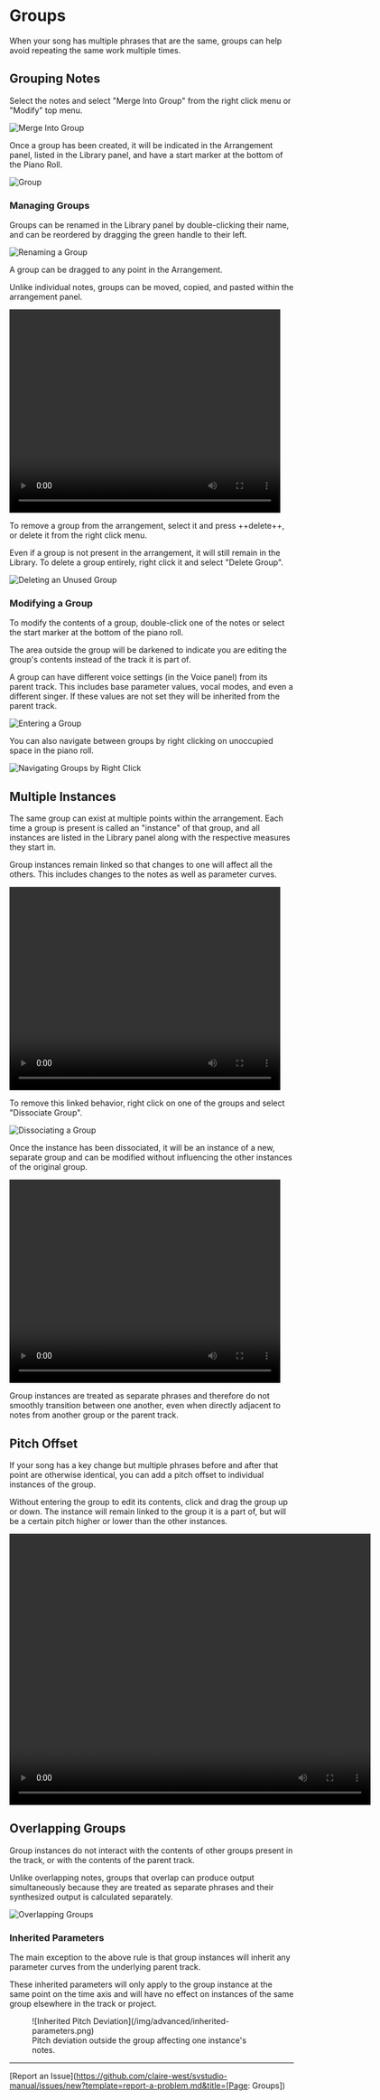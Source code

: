 # Groups

When your song has multiple phrases that are the same, groups can help avoid repeating the same work multiple times.

## Grouping Notes

Select the notes and select "Merge Into Group" from the right click menu or "Modify" top menu.

![Merge Into Group](/img/advanced/merge-into-group.png)

Once a group has been created, it will be indicated in the Arrangement panel, listed in the Library panel, and have a start marker at the bottom of the Piano Roll.

![Group](/img/advanced/groups.png)

### Managing Groups

Groups can be renamed in the Library panel by double-clicking their name, and can be reordered by dragging the green handle to their left.

![Renaming a Group](/img/advanced/group-rename.png)

A group can be dragged to any point in the Arrangement.

Unlike individual notes, groups can be moved, copied, and pasted within the arrangement panel.

<video width="480" height="360" controls>
    <source src="/img/advanced/drag-group.mp4" type="video/mp4">
    Adding and Moving a Group
</video>

To remove a group from the arrangement, select it and press ++delete++, or delete it from the right click menu.

Even if a group is not present in the arrangement, it will still remain in the Library. To delete a group entirely, right click it and select "Delete Group".

![Deleting an Unused Group](/img/advanced/unused-group.png)

### Modifying a Group

To modify the contents of a group, double-click one of the notes or select the start marker at the bottom of the piano roll.

The area outside the group will be darkened to indicate you are editing the group's contents instead of the track it is part of.

A group can have different voice settings (in the Voice panel) from its parent track. This includes base parameter values, vocal modes, and even a different singer. If these values are not set they will be inherited from the parent track.

![Entering a Group](/img/advanced/group-entered.png)

You can also navigate between groups by right clicking on unoccupied space in the piano roll.

![Navigating Groups by Right Click](/img/advanced/group-enter-rightclick.png)

## Multiple Instances

The same group can exist at multiple points within the arrangement. Each time a group is present is called an "instance" of that group, and all instances are listed in the Library panel along with the respective measures they start in.

Group instances remain linked so that changes to one will affect all the others. This includes changes to the notes as well as parameter curves.

<video width="480" height="360" controls>
    <source src="/img/advanced/group-link.mp4" type="video/mp4">
    Demonstrating Linked Groups
</video>

To remove this linked behavior, right click on one of the groups and select "Dissociate Group".

![Dissociating a Group](/img/advanced/dissociate-group.png)

Once the instance has been dissociated, it will be an instance of a new, separate group and can be modified without influencing the other instances of the original group.

<video width="480" height="360" controls>
    <source src="/img/advanced/modify-group.mp4" type="video/mp4">
    Modifying a Group
</video>

Group instances are treated as separate phrases and therefore do not smoothly transition between one another, even when directly adjacent to notes from another group or the parent track.

## Pitch Offset

If your song has a key change but multiple phrases before and after that point are otherwise identical, you can add a pitch offset to individual instances of the group.

Without entering the group to edit its contents, click and drag the group up or down. The instance will remain linked to the group it is a part of, but will be a certain pitch higher or lower than the other instances.

<video width="640" height="480" controls>
    <source src="/img/advanced/group-pitch-offset.mp4" type="video/mp4">
    Adding a Pitch Offset to a Group
</video>

## Overlapping Groups

Group instances do not interact with the contents of other groups present in the track, or with the contents of the parent track.

Unlike overlapping notes, groups that overlap can produce output simultaneously because they are treated as separate phrases and their synthesized output is calculated separately.

![Overlapping Groups](/img/advanced/overlapping-groups.png)

### Inherited Parameters

The main exception to the above rule is that group instances will inherit any parameter curves from the underlying parent track.

These inherited parameters will only apply to the group instance at the same point on the time axis and will have no effect on instances of the same group elsewhere in the track or project.

<figure markdown>
  ![Inherited Pitch Deviation](/img/advanced/inherited-parameters.png)
  <figcaption>Pitch deviation outside the group affecting one instance's notes.</figcaption>
</figure>

---

[Report an Issue](https://github.com/claire-west/svstudio-manual/issues/new?template=report-a-problem.md&title=[Page: Groups])